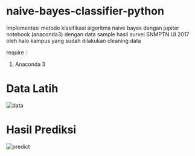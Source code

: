 # naive-bayes-classifier-python
Implementasi metode klasifikasi algoritma naive bayes dengan jupiter notebook (anaconda3) dengan data sample hasil survei SNMPTN UI 2017 oleh halo kampus yang sudah dilakukan cleaning data

require :
  1. Anaconda 3
# Data Latih  
![data](https://user-images.githubusercontent.com/33270746/70891046-05b15380-2019-11ea-8fac-1a15b49259bd.png)

# Hasil Prediksi
![predict](https://user-images.githubusercontent.com/33270746/70891048-0649ea00-2019-11ea-894d-a7f4038dfcbb.png)

